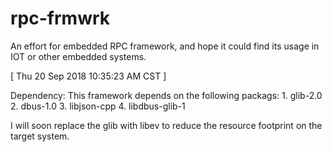 # rpc-frmwrk
An effort for embedded RPC framework, and hope it could find its usage in IOT or other embedded systems.

[ Thu 20 Sep 2018 10:35:23 AM CST ]

Dependency:
This framework depends on the following packags:
    1. glib-2.0
    2. dbus-1.0
    3. libjson-cpp
    4. libdbus-glib-1

I will soon replace the glib with libev to reduce the resource footprint on the target system.
